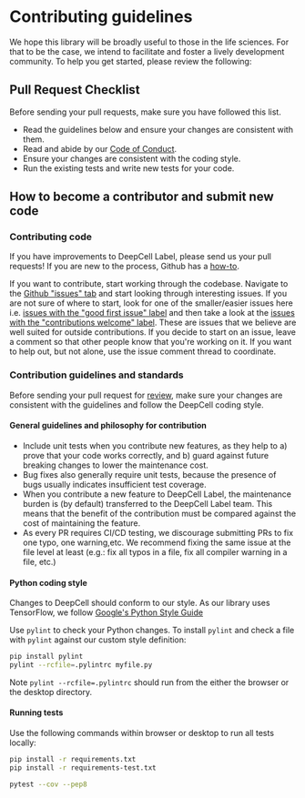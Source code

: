 # Contributing guidelines

We hope this library will be broadly useful to those in the life sciences. For that to be the case, we intend to facilitate and foster a lively development community. To help you get started, please review the following:

## Pull Request Checklist

Before sending your pull requests, make sure you have followed this list.

- Read the guidelines below and ensure your changes are consistent with them.
- Read and abide by our [Code of Conduct](CODE_OF_CONDUCT.md).
- Ensure your changes are consistent with the coding style.
- Run the existing tests and write new tests for your code.

## How to become a contributor and submit new code

### Contributing code

If you have improvements to DeepCell Label, please send us your pull requests! If you are new to the process, Github has a
[how-to](https://help.github.com/articles/using-pull-requests/).

If you want to contribute, start working through the codebase. Navigate to the
[Github "issues" tab](https://github.com/vanvalenlab/deepcell-label/issues) and start
looking through interesting issues. If you are not sure of where to start, look for one of the smaller/easier issues here i.e.
[issues with the "good first issue" label](https://github.com/vanvalenlab/deepcell-label/labels/good%20first%20issue)
and then take a look at the
[issues with the "contributions welcome" label](https://github.com/vanvalenlab/deepcell-label/labels/stat%3Acontributions%20welcome).
These are issues that we believe are well suited for outside contributions. If you decide to start on an issue, leave a comment so that other people know that you're working on it. If you want to help out, but not alone, use the issue comment thread to coordinate.

### Contribution guidelines and standards

Before sending your pull request for
[review](https://github.com/vanvalenlab/deepcell-label/pulls),
make sure your changes are consistent with the guidelines and follow the
DeepCell coding style.

#### General guidelines and philosophy for contribution

*   Include unit tests when you contribute new features, as they help to a)
    prove that your code works correctly, and b) guard against future breaking
    changes to lower the maintenance cost.
*   Bug fixes also generally require unit tests, because the presence of bugs
    usually indicates insufficient test coverage.
*   When you contribute a new feature to DeepCell Label, the maintenance burden is
    (by default) transferred to the DeepCell Label team. This means that the benefit
    of the contribution must be compared against the cost of maintaining the
    feature.
*   As every PR requires CI/CD testing, we discourage
    submitting PRs to fix one typo, one warning,etc. We recommend fixing the
    same issue at the file level at least (e.g.: fix all typos in a file, fix
    all compiler warning in a file, etc.)

#### Python coding style

Changes to DeepCell should conform to our style. As our library uses TensorFlow, we follow [Google's Python Style Guide](https://github.com/google/styleguide/blob/gh-pages/pyguide.md)

Use `pylint` to check your Python changes. To install `pylint` and check a file
with `pylint` against our custom style definition:

```bash
pip install pylint
pylint --rcfile=.pylintrc myfile.py
```

Note `pylint --rcfile=.pylintrc` should run from the
either the browser or the desktop directory.

#### Running tests

Use the following commands within browser or desktop to run all tests locally:

```bash
pip install -r requirements.txt
pip install -r requirements-test.txt

pytest --cov --pep8
```